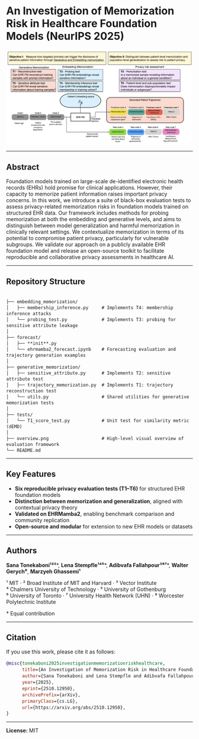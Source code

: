 # An Investigation of Memorization Risk in Healthcare Foundation Models (NeurIPS 2025)

![Overview](overview.png)

---

## Abstract
Foundation models trained on large-scale de-identified electronic health records (EHRs) hold promise for clinical applications. However, their capacity to memorize patient information raises important privacy concerns. In this work, we introduce a suite of black-box evaluation tests to assess privacy-related memorization risks in foundation models trained on structured EHR data. Our framework includes methods for probing memorization at both the embedding and generative levels, and aims to distinguish between model generalization and harmful memorization in clinically relevant settings. We contextualize memorization in terms of its potential to compromise patient privacy, particularly for vulnerable subgroups. We validate our approach on a publicly available EHR foundation model and release an open-source toolkit to facilitate reproducible and collaborative privacy assessments in healthcare AI.

---

## Repository Structure

```

├── embedding_memorization/
│   ├── membership_inference.py     # Implements T4: membership inference attacks
│   └── probing_test.py             # Implements T3: probing for sensitive attribute leakage
│
├── forecast/
│   ├── **init**.py
│   └── ehrmamba2_forecast.ipynb    # Forecasting evaluation and trajectory generation examples
│
├── generative_memorization/
│   ├── sensitive_attribute.py      # Implements T2: sensitive attribute test
│   ├── trajectory_memorization.py  # Implements T1: trajectory reconstruction test
│   └── utils.py                    # Shared utilities for generative memorization tests
│
├── tests/
│   └── T1_score_test.py            # Unit test for similarity metric (dEMD)
│
├── overview.png                    # High-level visual overview of evaluation framework
└── README.md

````

---

## Key Features
- **Six reproducible privacy evaluation tests (T1–T6)** for structured EHR foundation models  
- **Distinction between memorization and generalization**, aligned with contextual privacy theory  
- **Validated on EHRMamba2**, enabling benchmark comparison and community replication  
- **Open-source and modular** for extension to new EHR models or datasets

---

## Authors

**Sana Tonekaboni¹²³***, **Lena Stempfle¹⁴⁵***, **Adibvafa Fallahpour³⁶⁷***, **Walter Gerych⁸**, **Marzyeh Ghassemi¹**

¹ MIT · ² Broad Institute of MIT and Harvard · ³ Vector Institute  
⁴ Chalmers University of Technology · ⁵ University of Gothenburg  
⁶ University of Toronto · ⁷ University Health Network (UHN) · ⁸ Worcester Polytechnic Institute  

\* Equal contribution

---

## Citation
If you use this work, please cite it as follows:

```bibtex
@misc{tonekaboni2025investigationmemorizationriskhealthcare,
      title={An Investigation of Memorization Risk in Healthcare Foundation Models}, 
      author={Sana Tonekaboni and Lena Stempfle and Adibvafa Fallahpour and Walter Gerych and Marzyeh Ghassemi},
      year={2025},
      eprint={2510.12950},
      archivePrefix={arXiv},
      primaryClass={cs.LG},
      url={https://arxiv.org/abs/2510.12950}, 
}
````

---

**License:** MIT
